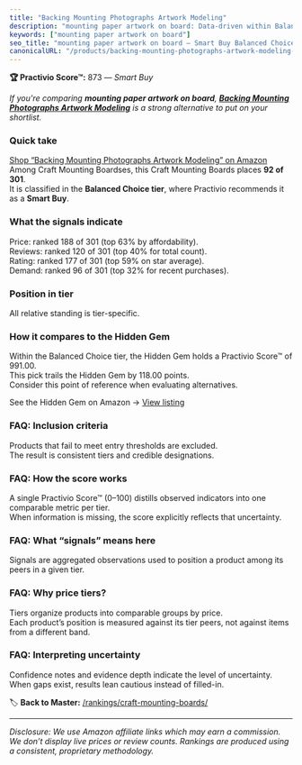 ```yaml
---
title: "Backing Mounting Photographs Artwork Modeling"
description: "mounting paper artwork on board: Data-driven within Balanced Choice ranking using the Practivio Score™. Positioned by quality, value, demand, findability, mome…"
keywords: ["mounting paper artwork on board"]
seo_title: "mounting paper artwork on board — Smart Buy Balanced Choice (2025)"
canonicalURL: "/products/backing-mounting-photographs-artwork-modeling-B08L5HN1QX/"
---
```


**🏆 Practivio Score™:** 873 — _Smart Buy_


*If you're comparing **mounting paper artwork on board**, **[Backing Mounting Photographs Artwork Modeling](https://www.amazon.com/dp/B08L5HN1QX?tag=practivio-20)** is a strong alternative to put on your shortlist.*
### Quick take
[Shop “Backing Mounting Photographs Artwork Modeling” on Amazon](https://www.amazon.com/dp/B08L5HN1QX?tag=practivio-20)
Among Craft Mounting Boardses, this Craft Mounting Boards places **92 of 301**.  
It is classified in the **Balanced Choice tier**, where Practivio recommends it as a **Smart Buy**.

### What the signals indicate
Price: ranked 188 of 301 (top 63% by affordability).  
Reviews: ranked 120 of 301 (top 40% for total count).  
Rating: ranked 177 of 301 (top 59% on star average).  
Demand: ranked 96 of 301 (top 32% for recent purchases).

### Position in tier
All relative standing is tier-specific.

### How it compares to the Hidden Gem
Within the Balanced Choice tier, the Hidden Gem holds a Practivio Score™ of 991.00.  
This pick trails the Hidden Gem by 118.00 points.  
Consider this point of reference when evaluating alternatives.  

See the Hidden Gem on Amazon → [View listing](https://www.amazon.com/dp/B00PEFCUKO?tag=practivio-20)

### FAQ: Inclusion criteria
Products that fail to meet entry thresholds are excluded.  
The result is consistent tiers and credible designations.

### FAQ: How the score works
A single Practivio Score™ (0–100) distills observed indicators into one comparable metric per tier.  
When information is missing, the score explicitly reflects that uncertainty.

### FAQ: What “signals” means here
Signals are aggregated observations used to position a product among its peers in a given tier.

### FAQ: Why price tiers?
Tiers organize products into comparable groups by price.  
Each product’s position is measured against its tier peers, not against items from a different band.

### FAQ: Interpreting uncertainty
Confidence notes and evidence depth indicate the level of uncertainty.  
When gaps exist, results lean cautious instead of filled-in.


🏷️ **Back to Master:** [/rankings/craft-mounting-boards/](/rankings/craft-mounting-boards/)

---
_Disclosure: We use Amazon affiliate links which may earn a commission. We don’t display live prices or review counts. Rankings are produced using a consistent, proprietary methodology._
